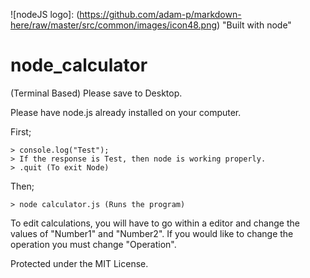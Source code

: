![nodeJS logo]: (https://github.com/adam-p/markdown-here/raw/master/src/common/images/icon48.png) "Built with node"
# node_calculator
(Terminal Based)
Please save to Desktop.


Please have node.js already installed on your computer.


First;
``` node
> console.log("Test"); 
> If the response is Test, then node is working properly.
> .quit (To exit Node)
```
Then;
```
> node calculator.js (Runs the program)
```


To edit calculations, you will have to go within a editor and change the values of "Number1" and "Number2".
If you would like to change the operation you must change "Operation".




Protected under the MIT License.
